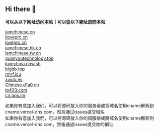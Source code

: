 ## Hi there 👋

<b>可以从以下网址访问本站｜可以從以下網址訪問本站</b>

[iamchinese.cn](https://iamchinese.cn)</br>
[iloveprc.cn](https://iloveprc.cn)</br>
[loveprc.cn](https://loveprc.cn)</br>
[iamchinese.hk.cn](https://iamchinese.hk.cn)</br>
[iamchinese.tw.cn](https://iamchinese.tw.cn)</br>
[guanyoutechnology.top](http://www.guanyoutechnology.top)</br>
[lovechina.now.sh](https://lovechina.now.sh/)</br>
[bigbb.top](https://bigbb.top/)</br>
[rmrf.icu](https://rmrf.icu/)</br>
[xvido.es](http://xvido.es/)</br>
[Chinese.d1a0.cn](https://Chinese.d1a0.cn/)</br>
[ip403.com](https://ip403.com/)</br>
[cn.pps.im](https://cn.pps.im/)

如果你有意加入我们，可以将源码放入你的服务器或将域名使用cname解析到cname.vercel-dns.com，然后通过issues提交域名</br>
如果你有意加入我們，可以將源碼放入你的伺服器或將域名使用cname解析到cname.vercel-dns.com，然後通過issues提交你的網址
